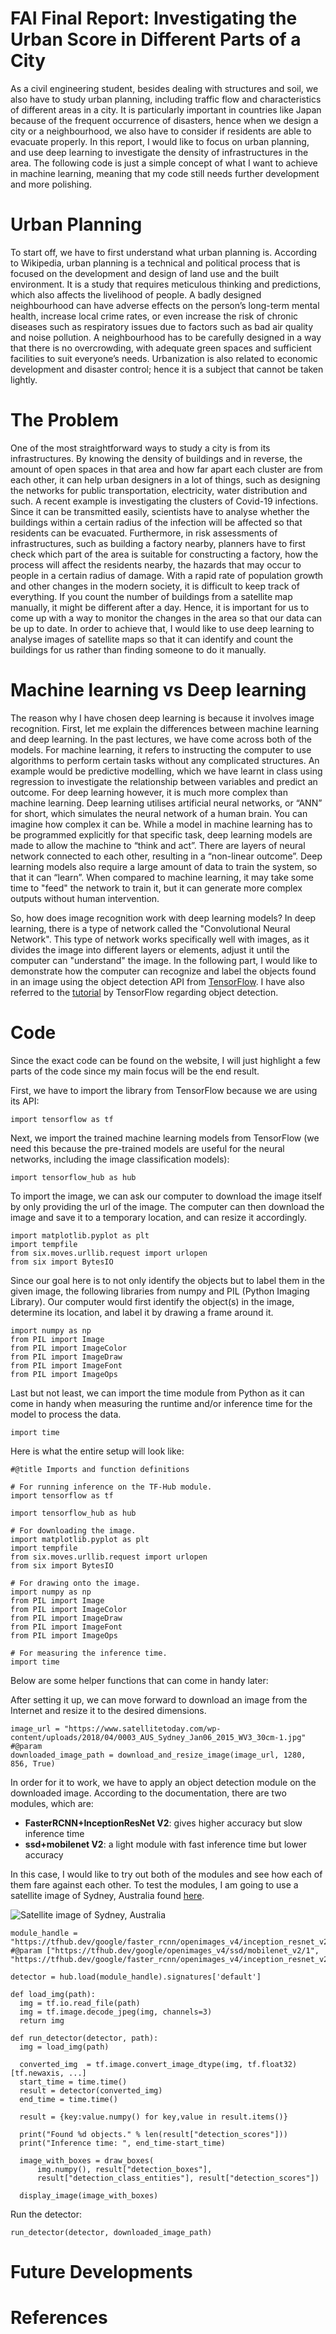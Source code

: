 # FAI Final Report: Investigating the Urban Score in Different Parts of a City
As a civil engineering student, besides dealing with structures and soil, we also have to study urban planning, including traffic flow and characteristics of different areas in a city. It is particularly important in countries like Japan because of the frequent occurrence of disasters, hence when we design a city or a neighbourhood, we also have to consider if residents are able to evacuate properly. In this report, I would like to focus on urban planning, and use deep learning to investigate the density of infrastructures in the area. The following code is just a simple concept of what I want to achieve in machine learning, meaning that my code still needs further development and more polishing. 
# Urban Planning 
To start off, we have to first understand what urban planning is. According to Wikipedia, urban planning is a technical and political process that is focused on the development and design of land use and the built environment. It is a study that requires meticulous thinking and predictions, which also affects the livelihood of people. A badly designed neighbourhood can have adverse effects on the person’s long-term mental health, increase local crime rates, or even increase the risk of chronic diseases such as respiratory issues due to factors such as bad air quality and noise pollution. A neighbourhood has to be carefully designed in a way that there is no overcrowding, with adequate green spaces and sufficient facilities to suit everyone’s needs. Urbanization is also related to economic development and disaster control; hence it is a subject that cannot be taken lightly.
# The Problem
One of the most straightforward ways to study a city is from its infrastructures. By knowing the density of buildings and in reverse, the amount of open spaces in that area and how far apart each cluster are from each other, it can help urban designers in a lot of things, such as designing the networks for public transportation, electricity, water distribution and such. A recent example is investigating the clusters of Covid-19 infections. Since it can be transmitted easily, scientists have to analyse whether the buildings within a certain radius of the infection will be affected so that residents can be evacuated. Furthermore, in risk assessments of infrastructures, such as building a factory nearby, planners have to first check which part of the area is suitable for constructing a factory, how the process will affect the residents nearby, the hazards that may occur to people in a certain radius of damage. With a rapid rate of population growth and other changes in the modern society, it is difficult to keep track of everything. If you count the number of buildings from a satellite map manually, it might be different after a day. Hence, it is important for us to come up with a way to monitor the changes in the area so that our data can be up to date. In order to achieve that, I would like to use deep learning to analyse images of satellite maps so that it can identify and count the buildings for us rather than finding someone to do it manually. 
# Machine learning vs Deep learning
The reason why I have chosen deep learning is because it involves image recognition. First, let me explain the differences between machine learning and deep learning. In the past lectures, we have come across both of the models. For machine learning, it refers to instructing the computer to use algorithms to perform certain tasks without any complicated structures. An example would be predictive modelling, which we have learnt in class using regression to investigate the relationship between variables and predict an outcome. For deep learning however, it is much more complex than machine learning. Deep learning utilises artificial neural networks, or “ANN” for short, which simulates the neural network of a human brain. You can imagine how complex it can be. While a model in machine learning has to be programmed explicitly for that specific task, deep learning models are made to allow the machine to “think and act”. There are layers of neural network connected to each other, resulting in a “non-linear outcome”. Deep learning models also require a large amount of data to train the system, so that it can “learn”. When compared to machine learning, it may take some time to "feed" the network to train it, but it can generate more complex outputs without human intervention. 

So, how does image recognition work with deep learning models? In deep learning, there is a type of network called the "Convolutional Neural Network". This type of network works specifically well with images, as it divides the image into different layers or elements, adjust it until the computer can "understand" the image. In the following part, I would like to demonstrate how the computer can recognize and label the objects found in an image using the object detection API from [TensorFlow](https://github.com/tensorflow/models/blob/master/research/object_detection/utils/visualization_utils.py). I have also referred to the [tutorial](https://www.tensorflow.org/hub/tutorials/object_detection) by TensorFlow regarding object detection. 

# Code 
Since the exact code can be found on the website, I will just highlight a few parts of the code since my main focus will be the end result. 

First, we have to import the library from TensorFlow because we are using its API:
```
import tensorflow as tf
```
Next, we import the trained machine learning models from TensorFlow (we need this because the pre-trained models are useful for the neural networks, including the image classification models):
```
import tensorflow_hub as hub
```
To import the image, we can ask our computer to download the image itself by only providing the url of the image. The computer can then download the image and save it to a temporary location, and can resize it accordingly.
```
import matplotlib.pyplot as plt
import tempfile 
from six.moves.urllib.request import urlopen
from six import BytesIO
```
Since our goal here is to not only identify the objects but to label them in the given image, the following libraries from numpy and PIL (Python Imaging Library). Our computer would first identify the object(s) in the image, determine its location, and label it by drawing a frame around it. 
```
import numpy as np
from PIL import Image
from PIL import ImageColor
from PIL import ImageDraw
from PIL import ImageFont
from PIL import ImageOps
```
Last but not least, we can import the time module from Python as it can come in handy when measuring the runtime and/or inference time for the model to process the data. 
```
import time
```
Here is what the entire setup will look like: 
```
#@title Imports and function definitions

# For running inference on the TF-Hub module.
import tensorflow as tf

import tensorflow_hub as hub

# For downloading the image.
import matplotlib.pyplot as plt
import tempfile
from six.moves.urllib.request import urlopen
from six import BytesIO

# For drawing onto the image.
import numpy as np
from PIL import Image
from PIL import ImageColor
from PIL import ImageDraw
from PIL import ImageFont
from PIL import ImageOps

# For measuring the inference time.
import time
```
Below are some helper functions that can come in handy later:

After setting it up, we can move forward to download an image from the Internet and resize it to the desired dimensions. 
```
image_url = "https://www.satellitetoday.com/wp-content/uploads/2018/04/0003_AUS_Sydney_Jan06_2015_WV3_30cm-1.jpg"  #@param
downloaded_image_path = download_and_resize_image(image_url, 1280, 856, True)
```
In order for it to work, we have to apply an object detection module on the downloaded image. According to the documentation, there are two modules, which are:
* **FasterRCNN+InceptionResNet V2**: gives higher accuracy but slow inference time
* **ssd+mobilenet V2**: a light module with fast inference time but lower accuracy

In this case, I would like to try out both of the modules and see how each of them fare against each other. To test the modules, I am going to use a satellite image of Sydney, Australia found [here](https://www.satellitetoday.com/wp-content/uploads/2018/04/0003_AUS_Sydney_Jan06_2015_WV3_30cm-1.jpg). 

![Satellite image of Sydney, Australia](https://www.satellitetoday.com/wp-content/uploads/2018/04/0003_AUS_Sydney_Jan06_2015_WV3_30cm-1.jpg)

```
module_handle = "https://tfhub.dev/google/faster_rcnn/openimages_v4/inception_resnet_v2/1" #@param ["https://tfhub.dev/google/openimages_v4/ssd/mobilenet_v2/1", "https://tfhub.dev/google/faster_rcnn/openimages_v4/inception_resnet_v2/1"]

detector = hub.load(module_handle).signatures['default']

def load_img(path):
  img = tf.io.read_file(path)
  img = tf.image.decode_jpeg(img, channels=3)
  return img

def run_detector(detector, path):
  img = load_img(path)

  converted_img  = tf.image.convert_image_dtype(img, tf.float32)[tf.newaxis, ...]
  start_time = time.time()
  result = detector(converted_img)
  end_time = time.time()

  result = {key:value.numpy() for key,value in result.items()}

  print("Found %d objects." % len(result["detection_scores"]))
  print("Inference time: ", end_time-start_time)

  image_with_boxes = draw_boxes(
      img.numpy(), result["detection_boxes"],
      result["detection_class_entities"], result["detection_scores"])

  display_image(image_with_boxes)
```
Run the detector:
```
run_detector(detector, downloaded_image_path)
```

# Future Developments
# References
